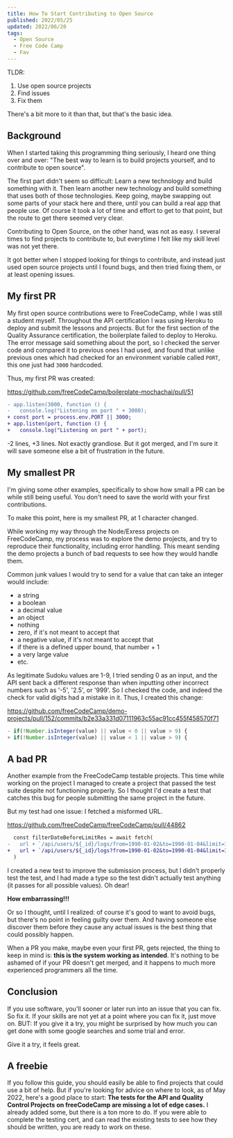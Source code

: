 ```yaml
---
title: How To Start Contributing to Open Source
published: 2022/05/25
updated: 2022/06/20
tags:
  - Open Source
  - Free Code Camp
  - Fav
---
```


TLDR:

1. Use open source projects
2. Find issues
3. Fix them

There's a bit more to it than that, but that's the basic idea.

## Background

When I started taking this programming thing seriously, I heard one thing over and over: "The best way to learn is to build projects yourself, and to contribute to open source".

The first part didn't seem so difficult: Learn a new technology and build something with it. Then learn another new technology and build something that uses both of those technologies. Keep going, maybe swapping out some parts of your stack here and there, until you can build a real app that people use. Of course it took a lot of time and effort to get to that point, but the route to get there seemed very clear.

Contributing to Open Source, on the other hand, was not as easy. I several times to find projects to contribute to, but everytime I felt like my skill level was not yet there.

It got better when I stopped looking for things to contribute, and instead just used open source projects until I found bugs, and then tried fixing them, or at least opening issues.

## My first PR

My first open source contributions were to FreeCodeCamp, while I was still a student myself. Throughout the API certification I was using Heroku to deploy and submit the lessons and projects. But for the first section of the Quality Assurance certification, the boilerplate failed to deploy to Heroku. The error message said something about the port, so I checked the server code and compared it to previous ones I had used, and found that unlike previous ones which had checked for an environment variable called `PORT`, this one just had `3000` hardcoded.

Thus, my first PR was created:

https://github.com/freeCodeCamp/boilerplate-mochachai/pull/51

```diff
- app.listen(3000, function () {
-   console.log("Listening on port " + 3000);
+ const port = process.env.PORT || 3000;
+ app.listen(port, function () {
+   console.log("Listening on port " + port);
```

-2 lines, +3 lines. Not exactly grandiose. But it got merged, and I'm sure it will save someone else a bit of frustration in the future.

## My smallest PR

I'm giving some other examples, specifically to show how small a PR can be while still being useful. You don't need to save the world with your first contributions.

To make this point, here is my smallest PR, at 1 character changed.

While working my way through the Node/Exress projects on FreeCodeCamp, my process was to explore the demo projects, and try to reproduce their functionality, including error handling. This meant sending the demo projects a bunch of bad requests to see how they would handle them.

Common junk values I would try to send for a value that can take an integer would include:

- a string
- a boolean
- a decimal value
- an object
- nothing
- zero, if it's not meant to accept that
- a negative value, if it's not meant to accept that
- if there is a defined upper bound, that number + 1
- a very large value
- etc.

As legitimate Sudoku values are 1-9, I tried sending 0 as an input, and the API sent back a different response than when inputting other incorrect numbers such as '-5', '2.5', or '999'. So I checked the code, and indeed the check for valid digits had a mistake in it. Thus, I created this change:

https://github.com/freeCodeCamp/demo-projects/pull/152/commits/b2e33a331d07111963c55ac91cc455f458570f71

```js
- if(!Number.isInteger(value) || value < 0 || value > 9) {
+ if(!Number.isInteger(value) || value < 1 || value > 9) {
```

## A bad PR

Another example from the FreeCodeCamp testable projects. This time while working on the project I managed to create a project that passed the test suite despite not functioning properly. So I thought I'd create a test that catches this bug for people submitting the same project in the future.

But my test had one issue: I fetched a misformed URL.

https://github.com/freeCodeCamp/freeCodeCamp/pull/44862

```diff
  const filterDateBeforeLimitRes = await fetch(
-   url + `/api/users/${_id}/logs/from=1990-01-02&to=1990-01-04&limit=1`
+   url + `/api/users/${_id}/logs?from=1990-01-02&to=1990-01-04&limit=1`
  )
```

I created a new test to improve the submission process, but I didn't properly test the test, and I had made a type so the test didn't actually test anything (it passes for all possible values). Oh dear!

**How embarrassing!!!**

Or so I thought, until I realized: of course it's good to want to avoid bugs, but there's no point in feeling guilty over them. And having someone else discover them before they cause any actual issues is the best thing that could possibly happen.

When a PR you make, maybe even your first PR, gets rejected, the thing to keep in mind is: **this is the system working as intended**. It's nothing to be ashamed of if your PR doesn't get merged, and it happens to much more experienced programmers all the time.

## Conclusion

If you use software, you'll sooner or later run into an issue that you can fix. So fix it. If your skills are not yet at a point where you can fix it, just move on. BUT: If you give it a try, you might be surprised by how much you can get done with some google searches and some trial and error.

Give it a try, it feels great.

## A freebie

If you follow this guide, you should easily be able to find projects that could use a bit of help. But if you're looking for advice on where to look, as of May 2022, here's a good place to start: **The tests for the API and Quality Control Projects on freeCodeCamp are missing a lot of edge cases.** I already added some, but there is a ton more to do. If you were able to complete the testing cert, and can read the existing tests to see how they should be written, you are ready to work on these.

